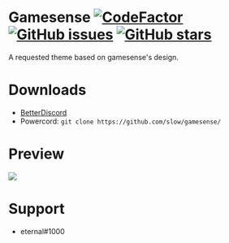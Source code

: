 # Gamesense [![CodeFactor](https://www.codefactor.io/repository/github/slow/gamesense/badge)](https://www.codefactor.io/repository/github/slow/gamesense) [![GitHub issues](https://img.shields.io/github/issues/slow/gamesense?style=flat)](https://github.com/slow/gamesense/issues) [![GitHub stars](https://img.shields.io/github/stars/slow/gamesense?style=flat)](https://github.com/slow/gamesense/stargazers)
A requested theme based on gamesense's design.

# Downloads
- [BetterDiscord](https://betterdiscord.net/ghdl?id=3423)
- Powercord: `git clone https://github.com/slow/gamesense/`

# Preview
<img src="https://media.wtf/96726920"/>

# Support 
- eternal#1000

